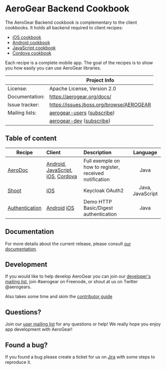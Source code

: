 AeroGear Backend Cookbook
=========================

The AeroGear Backend cookbook is complementary to the client cookbooks. It holds all backend required to client recipes:

- [iOS cookbook](https://github.com/aerogear/aerogear-ios-cookbook)
- [Android cookbook](https://github.com/aerogear/aerogear-android-cookbook)
- [JavaScript cookbook](https://github.com/aerogear/aerogear-js-cookbook)
- [Cordova cookbook](https://github.com/edewit/aerogear-cordova-cookbook)

Each recipe is a complete mobile app. The goal of the recipes is to show you how easily you can use  AeroGear libraries.  

|                 | Project Info  |
| --------------- | ------------- |
| License:        | Apache License, Version 2.0  |
| Documentation:  | https://aerogear.org/docs/  |
| Issue tracker:  | https://issues.jboss.org/browse/AEROGEAR  |
| Mailing lists:  | [aerogear-users](http://aerogear-users.1116366.n5.nabble.com/) ([subscribe](https://lists.jboss.org/mailman/listinfo/aerogear-users))  |
|                 | [aerogear-dev](http://aerogear-dev.1069024.n5.nabble.com/) ([subscribe](https://lists.jboss.org/mailman/listinfo/aerogear-dev))  |

## Table of content

| Recipe 	| Client 	| Description| Language|
| ------------- |:-------------| :-------------|:-----:|
| [AeroDoc](https://github.com/aerogear/aerogear-aerodoc-ios) | [Android](https://github.com/aerogear/aerogear-aerodoc-android), [JavaScript](https://github.com/aerogear/aerogear-aerodoc-web), [iOS](https://github.com/aerogear/aerogear-aerodoc-ios), [Cordova](https://github.com/aerogear/aerogear-aerodoc-cordova) | Full exemple on how to register, received notification | Java  |
| [Shoot](Shoot/README.md) | [iOS](https://github.com/aerogear/aerogear-ios-cookbook/blob/swift/Shoot/README.md) | Keycloak OAuth2 | Java, JavaScript |
| [Authentication](Authentication/README.md) | [Android](https://github.com/aerogear/aerogear-android-cookbook/tree/master/src/org/jboss/aerogear/cookbook/authentication) [iOS](https://github.com/aerogear/aerogear-ios-cookbook/tree/master/Authentication) | Demo HTTP Basic/Digest authentication| Java  |

## Documentation

For more details about the current release, please consult [our documentation](https://aerogear.org/docs/).

## Development

If you would like to help develop AeroGear you can join our [developer's mailing list](https://lists.jboss.org/mailman/listinfo/aerogear-dev), join #aerogear on Freenode, or shout at us on Twitter @aerogears.

Also takes some time and skim the [contributor guide](http://aerogear.org/docs/guides/Contributing/)

## Questions?

Join our [user mailing list](https://lists.jboss.org/mailman/listinfo/aerogear-users) for any questions or help! We really hope you enjoy app development with AeroGear!

## Found a bug?

If you found a bug please create a ticket for us on [Jira](https://issues.jboss.org/browse/AEROGEAR) with some steps to reproduce it.
